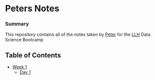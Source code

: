 # Peters Notes
### Summary

This repository contains all of the notes taken by [Peter](https://github.com/PKRpng) for the [LLH](https://www.lighthouselabs.ca/) Data Science Bootcamp

## Table of Contents
* [Week 1](/Week_1)
    * [Day 1](/Day_1)
